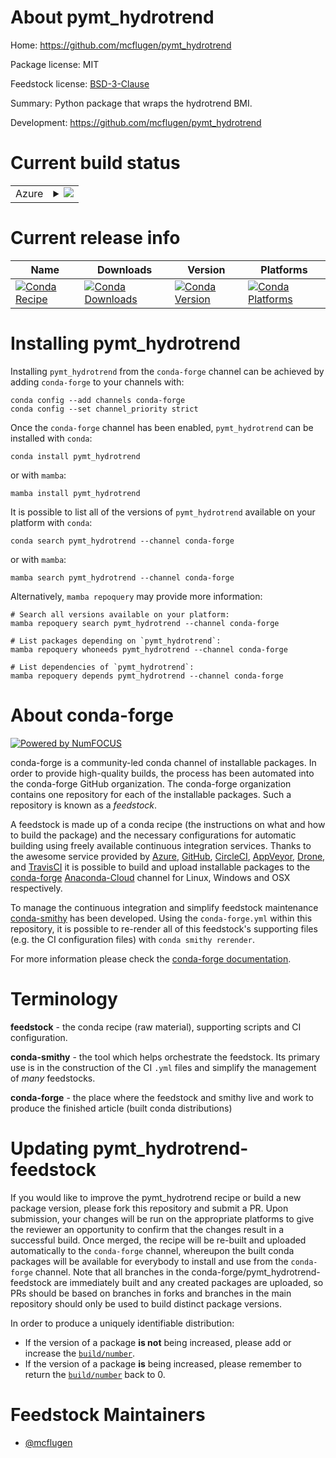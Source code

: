 About pymt_hydrotrend
=====================

Home: https://github.com/mcflugen/pymt_hydrotrend

Package license: MIT

Feedstock license: [BSD-3-Clause](https://github.com/conda-forge/pymt_hydrotrend-feedstock/blob/main/LICENSE.txt)

Summary: Python package that wraps the hydrotrend BMI.

Development: https://github.com/mcflugen/pymt_hydrotrend

Current build status
====================


<table>
    
  <tr>
    <td>Azure</td>
    <td>
      <details>
        <summary>
          <a href="https://dev.azure.com/conda-forge/feedstock-builds/_build/latest?definitionId=897&branchName=main">
            <img src="https://dev.azure.com/conda-forge/feedstock-builds/_apis/build/status/pymt_hydrotrend-feedstock?branchName=main">
          </a>
        </summary>
        <table>
          <thead><tr><th>Variant</th><th>Status</th></tr></thead>
          <tbody><tr>
              <td>linux_64_numpy1.19python3.7.____cpython</td>
              <td>
                <a href="https://dev.azure.com/conda-forge/feedstock-builds/_build/latest?definitionId=897&branchName=main">
                  <img src="https://dev.azure.com/conda-forge/feedstock-builds/_apis/build/status/pymt_hydrotrend-feedstock?branchName=main&jobName=linux&configuration=linux_64_numpy1.19python3.7.____cpython" alt="variant">
                </a>
              </td>
            </tr><tr>
              <td>linux_64_numpy1.19python3.8.____73_pypy</td>
              <td>
                <a href="https://dev.azure.com/conda-forge/feedstock-builds/_build/latest?definitionId=897&branchName=main">
                  <img src="https://dev.azure.com/conda-forge/feedstock-builds/_apis/build/status/pymt_hydrotrend-feedstock?branchName=main&jobName=linux&configuration=linux_64_numpy1.19python3.8.____73_pypy" alt="variant">
                </a>
              </td>
            </tr><tr>
              <td>linux_64_numpy1.19python3.8.____cpython</td>
              <td>
                <a href="https://dev.azure.com/conda-forge/feedstock-builds/_build/latest?definitionId=897&branchName=main">
                  <img src="https://dev.azure.com/conda-forge/feedstock-builds/_apis/build/status/pymt_hydrotrend-feedstock?branchName=main&jobName=linux&configuration=linux_64_numpy1.19python3.8.____cpython" alt="variant">
                </a>
              </td>
            </tr><tr>
              <td>linux_64_numpy1.19python3.9.____73_pypy</td>
              <td>
                <a href="https://dev.azure.com/conda-forge/feedstock-builds/_build/latest?definitionId=897&branchName=main">
                  <img src="https://dev.azure.com/conda-forge/feedstock-builds/_apis/build/status/pymt_hydrotrend-feedstock?branchName=main&jobName=linux&configuration=linux_64_numpy1.19python3.9.____73_pypy" alt="variant">
                </a>
              </td>
            </tr><tr>
              <td>linux_64_numpy1.19python3.9.____cpython</td>
              <td>
                <a href="https://dev.azure.com/conda-forge/feedstock-builds/_build/latest?definitionId=897&branchName=main">
                  <img src="https://dev.azure.com/conda-forge/feedstock-builds/_apis/build/status/pymt_hydrotrend-feedstock?branchName=main&jobName=linux&configuration=linux_64_numpy1.19python3.9.____cpython" alt="variant">
                </a>
              </td>
            </tr><tr>
              <td>linux_64_numpy1.21python3.10.____cpython</td>
              <td>
                <a href="https://dev.azure.com/conda-forge/feedstock-builds/_build/latest?definitionId=897&branchName=main">
                  <img src="https://dev.azure.com/conda-forge/feedstock-builds/_apis/build/status/pymt_hydrotrend-feedstock?branchName=main&jobName=linux&configuration=linux_64_numpy1.21python3.10.____cpython" alt="variant">
                </a>
              </td>
            </tr><tr>
              <td>osx_64_numpy1.19python3.7.____cpython</td>
              <td>
                <a href="https://dev.azure.com/conda-forge/feedstock-builds/_build/latest?definitionId=897&branchName=main">
                  <img src="https://dev.azure.com/conda-forge/feedstock-builds/_apis/build/status/pymt_hydrotrend-feedstock?branchName=main&jobName=osx&configuration=osx_64_numpy1.19python3.7.____cpython" alt="variant">
                </a>
              </td>
            </tr><tr>
              <td>osx_64_numpy1.19python3.8.____73_pypy</td>
              <td>
                <a href="https://dev.azure.com/conda-forge/feedstock-builds/_build/latest?definitionId=897&branchName=main">
                  <img src="https://dev.azure.com/conda-forge/feedstock-builds/_apis/build/status/pymt_hydrotrend-feedstock?branchName=main&jobName=osx&configuration=osx_64_numpy1.19python3.8.____73_pypy" alt="variant">
                </a>
              </td>
            </tr><tr>
              <td>osx_64_numpy1.19python3.8.____cpython</td>
              <td>
                <a href="https://dev.azure.com/conda-forge/feedstock-builds/_build/latest?definitionId=897&branchName=main">
                  <img src="https://dev.azure.com/conda-forge/feedstock-builds/_apis/build/status/pymt_hydrotrend-feedstock?branchName=main&jobName=osx&configuration=osx_64_numpy1.19python3.8.____cpython" alt="variant">
                </a>
              </td>
            </tr><tr>
              <td>osx_64_numpy1.19python3.9.____73_pypy</td>
              <td>
                <a href="https://dev.azure.com/conda-forge/feedstock-builds/_build/latest?definitionId=897&branchName=main">
                  <img src="https://dev.azure.com/conda-forge/feedstock-builds/_apis/build/status/pymt_hydrotrend-feedstock?branchName=main&jobName=osx&configuration=osx_64_numpy1.19python3.9.____73_pypy" alt="variant">
                </a>
              </td>
            </tr><tr>
              <td>osx_64_numpy1.19python3.9.____cpython</td>
              <td>
                <a href="https://dev.azure.com/conda-forge/feedstock-builds/_build/latest?definitionId=897&branchName=main">
                  <img src="https://dev.azure.com/conda-forge/feedstock-builds/_apis/build/status/pymt_hydrotrend-feedstock?branchName=main&jobName=osx&configuration=osx_64_numpy1.19python3.9.____cpython" alt="variant">
                </a>
              </td>
            </tr><tr>
              <td>osx_64_numpy1.21python3.10.____cpython</td>
              <td>
                <a href="https://dev.azure.com/conda-forge/feedstock-builds/_build/latest?definitionId=897&branchName=main">
                  <img src="https://dev.azure.com/conda-forge/feedstock-builds/_apis/build/status/pymt_hydrotrend-feedstock?branchName=main&jobName=osx&configuration=osx_64_numpy1.21python3.10.____cpython" alt="variant">
                </a>
              </td>
            </tr><tr>
              <td>win_64_numpy1.19python3.7.____cpython</td>
              <td>
                <a href="https://dev.azure.com/conda-forge/feedstock-builds/_build/latest?definitionId=897&branchName=main">
                  <img src="https://dev.azure.com/conda-forge/feedstock-builds/_apis/build/status/pymt_hydrotrend-feedstock?branchName=main&jobName=win&configuration=win_64_numpy1.19python3.7.____cpython" alt="variant">
                </a>
              </td>
            </tr><tr>
              <td>win_64_numpy1.19python3.8.____73_pypy</td>
              <td>
                <a href="https://dev.azure.com/conda-forge/feedstock-builds/_build/latest?definitionId=897&branchName=main">
                  <img src="https://dev.azure.com/conda-forge/feedstock-builds/_apis/build/status/pymt_hydrotrend-feedstock?branchName=main&jobName=win&configuration=win_64_numpy1.19python3.8.____73_pypy" alt="variant">
                </a>
              </td>
            </tr><tr>
              <td>win_64_numpy1.19python3.8.____cpython</td>
              <td>
                <a href="https://dev.azure.com/conda-forge/feedstock-builds/_build/latest?definitionId=897&branchName=main">
                  <img src="https://dev.azure.com/conda-forge/feedstock-builds/_apis/build/status/pymt_hydrotrend-feedstock?branchName=main&jobName=win&configuration=win_64_numpy1.19python3.8.____cpython" alt="variant">
                </a>
              </td>
            </tr><tr>
              <td>win_64_numpy1.19python3.9.____73_pypy</td>
              <td>
                <a href="https://dev.azure.com/conda-forge/feedstock-builds/_build/latest?definitionId=897&branchName=main">
                  <img src="https://dev.azure.com/conda-forge/feedstock-builds/_apis/build/status/pymt_hydrotrend-feedstock?branchName=main&jobName=win&configuration=win_64_numpy1.19python3.9.____73_pypy" alt="variant">
                </a>
              </td>
            </tr><tr>
              <td>win_64_numpy1.19python3.9.____cpython</td>
              <td>
                <a href="https://dev.azure.com/conda-forge/feedstock-builds/_build/latest?definitionId=897&branchName=main">
                  <img src="https://dev.azure.com/conda-forge/feedstock-builds/_apis/build/status/pymt_hydrotrend-feedstock?branchName=main&jobName=win&configuration=win_64_numpy1.19python3.9.____cpython" alt="variant">
                </a>
              </td>
            </tr><tr>
              <td>win_64_numpy1.21python3.10.____cpython</td>
              <td>
                <a href="https://dev.azure.com/conda-forge/feedstock-builds/_build/latest?definitionId=897&branchName=main">
                  <img src="https://dev.azure.com/conda-forge/feedstock-builds/_apis/build/status/pymt_hydrotrend-feedstock?branchName=main&jobName=win&configuration=win_64_numpy1.21python3.10.____cpython" alt="variant">
                </a>
              </td>
            </tr>
          </tbody>
        </table>
      </details>
    </td>
  </tr>
</table>

Current release info
====================

| Name | Downloads | Version | Platforms |
| --- | --- | --- | --- |
| [![Conda Recipe](https://img.shields.io/badge/recipe-pymt_hydrotrend-green.svg)](https://anaconda.org/conda-forge/pymt_hydrotrend) | [![Conda Downloads](https://img.shields.io/conda/dn/conda-forge/pymt_hydrotrend.svg)](https://anaconda.org/conda-forge/pymt_hydrotrend) | [![Conda Version](https://img.shields.io/conda/vn/conda-forge/pymt_hydrotrend.svg)](https://anaconda.org/conda-forge/pymt_hydrotrend) | [![Conda Platforms](https://img.shields.io/conda/pn/conda-forge/pymt_hydrotrend.svg)](https://anaconda.org/conda-forge/pymt_hydrotrend) |

Installing pymt_hydrotrend
==========================

Installing `pymt_hydrotrend` from the `conda-forge` channel can be achieved by adding `conda-forge` to your channels with:

```
conda config --add channels conda-forge
conda config --set channel_priority strict
```

Once the `conda-forge` channel has been enabled, `pymt_hydrotrend` can be installed with `conda`:

```
conda install pymt_hydrotrend
```

or with `mamba`:

```
mamba install pymt_hydrotrend
```

It is possible to list all of the versions of `pymt_hydrotrend` available on your platform with `conda`:

```
conda search pymt_hydrotrend --channel conda-forge
```

or with `mamba`:

```
mamba search pymt_hydrotrend --channel conda-forge
```

Alternatively, `mamba repoquery` may provide more information:

```
# Search all versions available on your platform:
mamba repoquery search pymt_hydrotrend --channel conda-forge

# List packages depending on `pymt_hydrotrend`:
mamba repoquery whoneeds pymt_hydrotrend --channel conda-forge

# List dependencies of `pymt_hydrotrend`:
mamba repoquery depends pymt_hydrotrend --channel conda-forge
```


About conda-forge
=================

[![Powered by
NumFOCUS](https://img.shields.io/badge/powered%20by-NumFOCUS-orange.svg?style=flat&colorA=E1523D&colorB=007D8A)](https://numfocus.org)

conda-forge is a community-led conda channel of installable packages.
In order to provide high-quality builds, the process has been automated into the
conda-forge GitHub organization. The conda-forge organization contains one repository
for each of the installable packages. Such a repository is known as a *feedstock*.

A feedstock is made up of a conda recipe (the instructions on what and how to build
the package) and the necessary configurations for automatic building using freely
available continuous integration services. Thanks to the awesome service provided by
[Azure](https://azure.microsoft.com/en-us/services/devops/), [GitHub](https://github.com/),
[CircleCI](https://circleci.com/), [AppVeyor](https://www.appveyor.com/),
[Drone](https://cloud.drone.io/welcome), and [TravisCI](https://travis-ci.com/)
it is possible to build and upload installable packages to the
[conda-forge](https://anaconda.org/conda-forge) [Anaconda-Cloud](https://anaconda.org/)
channel for Linux, Windows and OSX respectively.

To manage the continuous integration and simplify feedstock maintenance
[conda-smithy](https://github.com/conda-forge/conda-smithy) has been developed.
Using the ``conda-forge.yml`` within this repository, it is possible to re-render all of
this feedstock's supporting files (e.g. the CI configuration files) with ``conda smithy rerender``.

For more information please check the [conda-forge documentation](https://conda-forge.org/docs/).

Terminology
===========

**feedstock** - the conda recipe (raw material), supporting scripts and CI configuration.

**conda-smithy** - the tool which helps orchestrate the feedstock.
                   Its primary use is in the construction of the CI ``.yml`` files
                   and simplify the management of *many* feedstocks.

**conda-forge** - the place where the feedstock and smithy live and work to
                  produce the finished article (built conda distributions)


Updating pymt_hydrotrend-feedstock
==================================

If you would like to improve the pymt_hydrotrend recipe or build a new
package version, please fork this repository and submit a PR. Upon submission,
your changes will be run on the appropriate platforms to give the reviewer an
opportunity to confirm that the changes result in a successful build. Once
merged, the recipe will be re-built and uploaded automatically to the
`conda-forge` channel, whereupon the built conda packages will be available for
everybody to install and use from the `conda-forge` channel.
Note that all branches in the conda-forge/pymt_hydrotrend-feedstock are
immediately built and any created packages are uploaded, so PRs should be based
on branches in forks and branches in the main repository should only be used to
build distinct package versions.

In order to produce a uniquely identifiable distribution:
 * If the version of a package **is not** being increased, please add or increase
   the [``build/number``](https://docs.conda.io/projects/conda-build/en/latest/resources/define-metadata.html#build-number-and-string).
 * If the version of a package **is** being increased, please remember to return
   the [``build/number``](https://docs.conda.io/projects/conda-build/en/latest/resources/define-metadata.html#build-number-and-string)
   back to 0.

Feedstock Maintainers
=====================

* [@mcflugen](https://github.com/mcflugen/)

